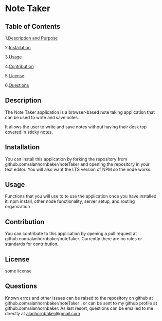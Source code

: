 # Note Taker

## Table of Contents

1.[Description and Purpose](#description)

2.[Installation](#installation)

3.[Usage](#usage)

4.[Contribution](#contribution)

5.[License](#license)

6.[Questions](#questions)

## Description

The Note Taker application is a browser-based note taking application that can be used to write and save notes.

It allows the user to write and save notes without having their desk top covered in sticky notes.

## Installation

You can install this application by forking the repository from github.com/alanhornbaker/noteTaker and opening the repository in your text editor. You will also want the LTS version of NPM so the node works.

## Usage

Functions that you will use to to use the application once you have installed it:
npm install, other node functionality, server setup, and routing organization

## Contribution

You can contribute to this application by opening a pull request at github.com/alanhornbaker/noteTaker. Currently there are no rules or standards for contribution.

## License

some license

## Questions

Known erros and other issues can be raised to the repository on github at github.com/alanhornbaker/noteTaker , or can be sent to my github profile at github.com/alanhornbaker. As last resort, questions can be emailed to me directly at alanhornbaker@gmail.com
